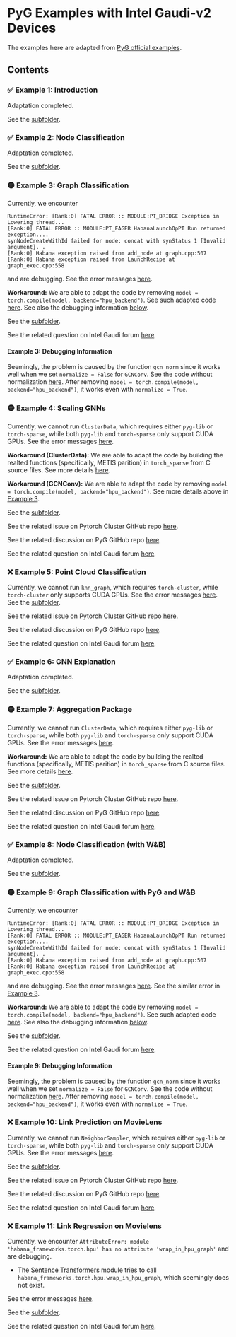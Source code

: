 # PyG Examples with Intel Gaudi-v2 Devices

The examples here are adapted from [PyG official examples](https://pytorch-geometric.readthedocs.io/en/stable/get_started/colabs.html).

## Contents

### ✅ Example 1: Introduction

Adaptation completed.

See the [subfolder](Example1/).

### ✅ Example 2: Node Classification

Adaptation completed.

See the [subfolder](Example2/).

### 🟡 Example 3: Graph Classification

Currently, we encounter

```plaintext
RuntimeError: [Rank:0] FATAL ERROR :: MODULE:PT_BRIDGE Exception in Lowering thread...
[Rank:0] FATAL ERROR :: MODULE:PT_EAGER HabanaLaunchOpPT Run returned exception....
synNodeCreateWithId failed for node: concat with synStatus 1 [Invalid argument]. .
[Rank:0] Habana exception raised from add_node at graph.cpp:507
[Rank:0] Habana exception raised from LaunchRecipe at graph_exec.cpp:558
```

and are debugging. See the error messages [here](Example3/error.pdf).

**Workaround:** We are able to adapt the code by removing `model = torch.compile(model, backend="hpu_backend")`.
See such adapted code [here](Example3/3_Graph_Classification_no_compile.ipynb).
See also the debugging information [below](#example-3-debugging-information).

See the [subfolder](Example3/).

See the related question on Intel Gaudi forum [here](https://forum.habana.ai/t/gcnconv-fails-with-normalization/1336).

#### Example 3: Debugging Information

Seemingly, the problem is caused by the function `gcn_norm` since it works well when we set `normalize = False` for `GCNConv`.
See the code without normalization [here](Example3/3_Graph_Classification_no_normalize.ipynb).
After removing `model = torch.compile(model, backend="hpu_backend")`, it works even with `normalize = True`.

### 🟡 Example 4: Scaling GNNs

Currently, we cannot run `ClusterData`, which requires either `pyg-lib` or `torch-sparse`, while both `pyg-lib` and `torch-sparse` only support CUDA GPUs.
See the error messages [here](Example4/error.pdf).

**Workaround (ClusterData):** We are able to adapt the code by building the realted functions (specifically, METIS parition) in `torch_sparse` from C source files. See more details [here](../../funcs/metis_partition/).

**Workaround (GCNConv):** We are able to adapt the code by removing `model = torch.compile(model, backend="hpu_backend")`. See more details above in [Example 3](#-example-3-graph-classification).

See the [subfolder](Example4/).

See the related issue on Pytorch Cluster GitHub repo [here](https://github.com/rusty1s/pytorch_cluster/issues/230).

See the related discussion on PyG GitHub repo [here](https://github.com/pyg-team/pytorch_geometric/discussions/9760).

See the related question on Intel Gaudi forum [here](https://forum.habana.ai/t/functionalities-that-require-pyg-lib-torch-sparse-torch-cluster/1363).

### ❌ Example 5: Point Cloud Classification

Currently, we cannot run `knn_graph`, which requires `torch-cluster`, while `torch-cluster` only supports CUDA GPUs.
See the error messages [here](Example5/error.pdf).
See the [subfolder](Example5/).

See the related issue on Pytorch Cluster GitHub repo [here](https://github.com/rusty1s/pytorch_cluster/issues/230).

See the related discussion on PyG GitHub repo [here](https://github.com/pyg-team/pytorch_geometric/discussions/9760).

See the related question on Intel Gaudi forum [here](https://forum.habana.ai/t/functionalities-that-require-pyg-lib-torch-sparse-torch-cluster/1363).

### ✅ Example 6: GNN Explanation

Adaptation completed.

See the [subfolder](Example6/).

### 🟡 Example 7: Aggregation Package

Currently, we cannot run `ClusterData`, which requires either `pyg-lib` or `torch-sparse`, while both `pyg-lib` and `torch-sparse` only support CUDA GPUs.
See the error messages [here](Example7/error.pdf).

**Workaround:** We are able to adapt the code by building the realted functions (specifically, METIS parition) in `torch_sparse` from C source files. See more details [here](../../funcs/metis_partition/).

See the [subfolder](Example7/).

See the related issue on Pytorch Cluster GitHub repo [here](https://github.com/rusty1s/pytorch_cluster/issues/230).

See the related discussion on PyG GitHub repo [here](https://github.com/pyg-team/pytorch_geometric/discussions/9760).

See the related question on Intel Gaudi forum [here](https://forum.habana.ai/t/functionalities-that-require-pyg-lib-torch-sparse-torch-cluster/1363).

### ✅ Example 8: Node Classification (with W&B)

Adaptation completed.

See the [subfolder](Example8/).

### 🟡 Example 9: Graph Classification with PyG and W&B

Currently, we encounter

```plaintext
RuntimeError: [Rank:0] FATAL ERROR :: MODULE:PT_BRIDGE Exception in Lowering thread...
[Rank:0] FATAL ERROR :: MODULE:PT_EAGER HabanaLaunchOpPT Run returned exception....
synNodeCreateWithId failed for node: concat with synStatus 1 [Invalid argument]. .
[Rank:0] Habana exception raised from add_node at graph.cpp:507
[Rank:0] Habana exception raised from LaunchRecipe at graph_exec.cpp:558
```

and are debugging.
See the error messages [here](Example9/error.pdf).
See the similar error in [Example 3](#-example-3-graph-classification).

**Workaround:** We are able to adapt the code by removing `model = torch.compile(model, backend="hpu_backend")`.
See such adapted code [here](Example9/9_Graph_Classification_with_PyG_and_W&B_no_compile.ipynb).
See also the debugging information [below](#example-9-debugging-information).

See the [subfolder](Example9/).

See the related question on Intel Gaudi forum [here](https://forum.habana.ai/t/gcnconv-fails-with-normalization/1336).

#### Example 9: Debugging Information

Seemingly, the problem is caused by the function `gcn_norm` since it works well when we set `normalize = False` for `GCNConv`.
See the code without normalization [here](./Example9/9_Graph_Classification_with_PyG_and_W&B_no_normalize.ipynb).
After removing `model = torch.compile(model, backend="hpu_backend")`, it works even with `normalize = True`.

### ❌ Example 10: Link Prediction on MovieLens

Currently, we cannot run `NeighborSampler`, which requires either `pyg-lib` or `torch-sparse`, while both `pyg-lib` and `torch-sparse` only support CUDA GPUs.
See the error messages [here](Example10/error.pdf).

See the [subfolder](Example10/).

See the related issue on Pytorch Cluster GitHub repo [here](https://github.com/rusty1s/pytorch_cluster/issues/230).

See the related discussion on PyG GitHub repo [here](https://github.com/pyg-team/pytorch_geometric/discussions/9760).

See the related question on Intel Gaudi forum [here](https://forum.habana.ai/t/functionalities-that-require-pyg-lib-torch-sparse-torch-cluster/1363).

### ❌ Example 11: Link Regression on Movielens

Currently, we encounter `AttributeError: module 'habana_frameworks.torch.hpu' has no attribute 'wrap_in_hpu_graph'` and are debugging.

- The [Sentence Transformers](https://sbert.net/index.html) module tries to call `habana_frameworks.torch.hpu.wrap_in_hpu_graph`, which seemingly does not exist.

See the error messages [here](Example11/error.pdf).

See the [subfolder](Example11/).

See the related question on Intel Gaudi forum [here](https://forum.habana.ai/t/attributeerror-module-habana-frameworks-torch-hpu-has-no-attribute-wrap-in-hpu-graph/1362).

